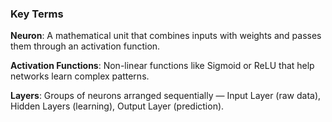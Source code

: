 ### Key Terms

**Neuron**: A mathematical unit that combines inputs with weights and passes them through an activation function.

**Activation Functions**: Non-linear functions like Sigmoid or ReLU that help networks learn complex patterns.

**Layers**: Groups of neurons arranged sequentially — Input Layer (raw data), Hidden Layers (learning), Output Layer (prediction).
